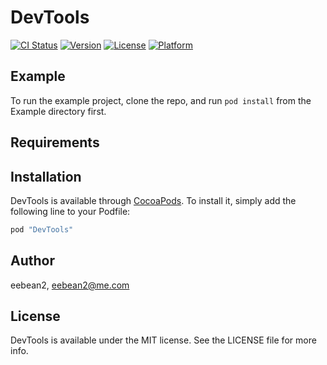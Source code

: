 # DevTools

[![CI Status](http://img.shields.io/travis/eebean2/DevTools.svg?style=flat)](https://travis-ci.org/eebean2/DevTools)
[![Version](https://img.shields.io/cocoapods/v/DevTools.svg?style=flat)](http://cocoapods.org/pods/DevTools)
[![License](https://img.shields.io/cocoapods/l/DevTools.svg?style=flat)](http://cocoapods.org/pods/DevTools)
[![Platform](https://img.shields.io/cocoapods/p/DevTools.svg?style=flat)](http://cocoapods.org/pods/DevTools)

## Example

To run the example project, clone the repo, and run `pod install` from the Example directory first.

## Requirements

## Installation

DevTools is available through [CocoaPods](http://cocoapods.org). To install
it, simply add the following line to your Podfile:

```ruby
pod "DevTools"
```

## Author

eebean2, eebean2@me.com

## License

DevTools is available under the MIT license. See the LICENSE file for more info.
